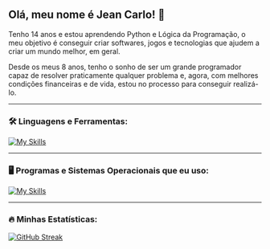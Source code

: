## Olá, meu nome é Jean Carlo! :wave:

Tenho 14 anos e estou aprendendo Python e Lógica da Programação, o meu objetivo é conseguir criar softwares, jogos e tecnologias que ajudem a criar um mundo melhor, em geral.

Desde os meus 8 anos, tenho o sonho de ser um grande programador capaz de resolver praticamente qualquer problema e, agora, com melhores condições financeiras e de vida, estou no processo para conseguir realizá-lo.

---

### :hammer_and_wrench: **Linguagens e Ferramentas:**

[![My Skills](https://skillicons.dev/icons?i=py)](https://skillicons.dev)

---

### :desktop_computer: **Programas e Sistemas Operacionais que eu uso:**

[![My Skills](https://skillicons.dev/icons?i=vscode,github,linux)](https://skillicons.dev)


---

### **:fire: Minhas Estatísticas:**

[![GitHub Streak](https://streak-stats.demolab.com?user=JeanC4rlo&theme=github-dark-blue&hide_border=true&locale=pt_BR&date_format=j%20M%5B%20Y%5D&mode=weekly)](https://git.io/streak-stats)